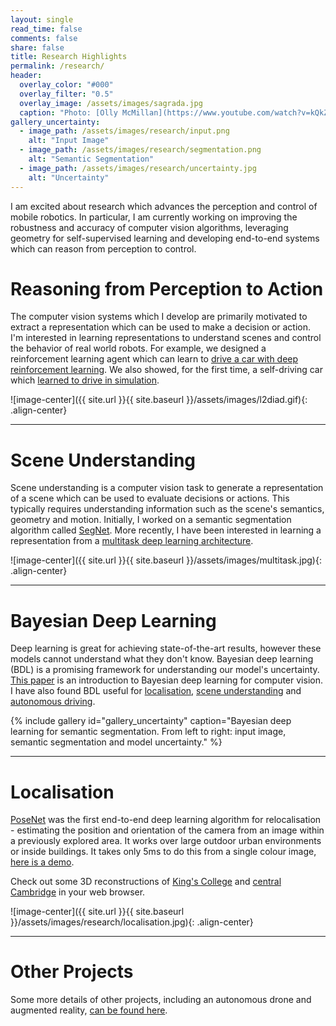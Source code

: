 ```yaml
---
layout: single
read_time: false
comments: false
share: false
title: Research Highlights
permalink: /research/
header:
  overlay_color: "#000"
  overlay_filter: "0.5"
  overlay_image: /assets/images/sagrada.jpg
  caption: "Photo: [Olly McMillan](https://www.youtube.com/watch?v=kQkZeXHfgwA&t=1s)"
gallery_uncertainty:
  - image_path: /assets/images/research/input.png
    alt: "Input Image"
  - image_path: /assets/images/research/segmentation.png
    alt: "Semantic Segmentation"
  - image_path: /assets/images/research/uncertainty.jpg
    alt: "Uncertainty"
---
```


I am excited about research which advances the perception and control of mobile robotics.
In particular, I am currently working on improving the robustness and accuracy of computer vision algorithms, leveraging geometry for self-supervised learning and developing end-to-end systems which can reason from perception to control.

# Reasoning from Perception to Action

The computer vision systems which I develop are primarily motivated to extract a representation which can be used to make a decision or action.
I'm interested in learning representations to understand scenes and control the behavior of real world robots.
For example, we designed a reinforcement learning agent which can learn to [drive a car with deep reinforcement learning](https://wayve.ai/blog/learning-to-drive-in-a-day-with-reinforcement-learning).
We also showed, for the first time, a self-driving car which [learned to drive in simulation](https://wayve.ai/blog/sim2real).

![image-center]({{ site.url }}{{ site.baseurl }}/assets/images/l2diad.gif){: .align-center}

---

# Scene Understanding

Scene understanding is a computer vision task to generate a representation of a scene which can be used to evaluate decisions or actions.
This typically requires understanding information such as the scene's semantics, geometry and motion.
Initially, I worked on a semantic segmentation algorithm called [SegNet](http://mi.eng.cam.ac.uk/projects/segnet/).
More recently, I have been interested in learning a representation from a [multitask deep learning architecture](https://arxiv.org/pdf/1705.07115.pdf).

![image-center]({{ site.url }}{{ site.baseurl }}/assets/images/multitask.jpg){: .align-center}

---

# Bayesian Deep Learning

Deep learning is great for achieving state-of-the-art results, however these models cannot understand what they don't know.
Bayesian deep learning (BDL) is a promising framework for understanding our model's uncertainty.
[This paper](https://arxiv.org/pdf/1703.04977.pdf) is an introduction to Bayesian deep learning for computer vision.
I have also found BDL useful for [localisation](http://arxiv.org/abs/1509.05909), [scene understanding](http://arxiv.org/abs/1511.02680) and [autonomous driving](https://www.ijcai.org/proceedings/2017/0661.pdf).

{% include gallery id="gallery_uncertainty" caption="Bayesian deep learning for semantic segmentation. From left to right: input image, semantic segmentation and model uncertainty." %}

---

# Localisation

[PoseNet](http://www.cv-foundation.org/openaccess/content_iccv_2015/papers/Kendall_PoseNet_A_Convolutional_ICCV_2015_paper.pdf) was the first end-to-end deep learning algorithm for relocalisation -
estimating the position and orientation of the camera from an image within a previously explored area.
It works over large outdoor urban environments or inside buildings.
It takes only 5ms to do this from a single colour image, [here is a demo](http://mi.eng.cam.ac.uk/projects/relocalisation/).

Check out some 3D reconstructions of [King's College](http://mi.eng.cam.ac.uk/~agk34/map.html) and [central Cambridge](http://mi.eng.cam.ac.uk/~agk34/viewer.html) in your web browser.

![image-center]({{ site.url }}{{ site.baseurl }}/assets/images/research/localisation.jpg){: .align-center}

---

# Other Projects

Some more details of other projects, including an autonomous drone and augmented reality, [can be found here](/other_projects/).

